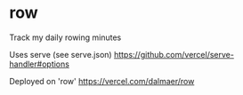 # row
Track my daily rowing minutes

Uses serve (see serve.json)
https://github.com/vercel/serve-handler#options

Deployed on 'row'
https://vercel.com/dalmaer/row